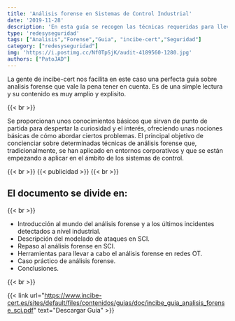 ```yaml
---
title: 'Análisis forense en Sistemas de Control Industrial'
date: '2019-11-28'
description: 'En esta guía se recogen las técnicas requeridas para llevar a cabo un análisis forense en los entornos industriales, planteando las diferentes fases del análisis, siempre teniendo en cuenta sus características especiales.'
type: 'redesyseguridad'
tags: ["Analisis","Forense","Guia", "incibe-cert","Seguridad"]
category: ["redesyseguridad"]
img: 'https://i.postimg.cc/Nf0TpSjK/audit-4189560-1280.jpg'
authors: ["PatoJAD"]
---
```


La gente de incibe-cert nos facilita en este caso una perfecta guia sobre analisis forense que vale la pena tener en cuenta. Es de una simple lectura y su contenido es muy amplio y explisito.

{{< br >}}

Se proporcionan unos conocimientos básicos que sirvan de punto de partida para despertar la curiosidad y el interés, ofreciendo unas nociones básicas de cómo abordar ciertos problemas. El principal objetivo de concienciar sobre determinadas técnicas de análisis forense que, tradicionalmente, se han aplicado en entornos corporativos y que se están empezando a aplicar en el ámbito de los sistemas de control.

{{< br >}}
{{< publicidad >}}
{{< br >}}

## El documento se divide en:

{{< br >}}

* Introducción al mundo del análisis forense y a los últimos incidentes detectados a nivel industrial.
* Descripción del modelado de ataques en SCI.
* Repaso al análisis forense en SCI.
* Herramientas para llevar a cabo el análisis forense en redes OT.
* Caso práctico de análisis forense.
* Conclusiones.

{{< br >}}

{{< link url="https://www.incibe-cert.es/sites/default/files/contenidos/guias/doc/incibe_guia_analisis_forense_sci.pdf" text="Descargar Guia" >}}
